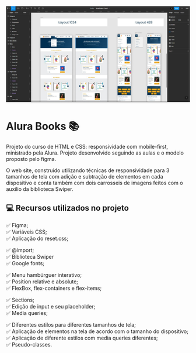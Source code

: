 <h1 align="center">
    <img src="img/imgReadme02.jpg">
</h1>

# Alura Books 📚

Projeto do curso de HTML e CSS: responsividade com mobile-first, ministrado pela Alura. Projeto desenvolvido seguindo as aulas e o modelo proposto pelo figma.

O web site, construído utilizando técnicas de responsividade para 3 tamanhos de tela com adição e subtração de elementos em cada dispositivo e conta também com dois carrosseis de imagens feitos com o auxilio da biblioteca Swiper.

## 💻 Recursos utilizados no projeto

✅ Figma;<br>
✅ Variáveis CSS;<br>
✅ Aplicação do reset.css;<br>

✅ @import;<br>
✅ Biblioteca Swiper<br>
✅ Google fonts;<br>

✅ Menu hambúrguer interativo;<br>
✅ Position relative e absolute;<br>
✅ FlexBox, flex-containers e flex-items;<br>

✅ Sections;<br>
✅ Edição de input e seu placeholder;<br>
✅ Media queries;<br>

✅ Diferentes estilos para diferentes tamanhos de tela;<br>
✅ Aplicação de elementos na tela de acordo com o tamanho do dispositivo;<br>
✅ Aplicação de diferente estilos com media queries diferentes;<br>
✅ Pseudo-classes.<br>
 

